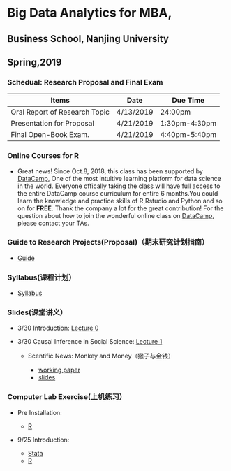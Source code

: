 # Big Data Analytics for MBA,

## Business School, Nanjing University

## Spring,2019

### **Schedual**: Research Proposal and Final Exam 

|   Items               | Date                 |  Due Time               | 
| --------------------- | -------------------- |--------------------- | 
|   Oral Report of Research Topic  | 4/13/2019 |    24:00pm         |
|   Presentation for Proposal  | 4/21/2019 |    1:30pm-4:30pm         |
|   Final Open-Book Exam.      | 4/21/2019 |    4:40pm-5:40pm        |


### Online Courses for R  

- Great news! Since Oct.8, 2018, this class has been supported by [DataCamp](https://www.datacamp.com), One of the most intuitive learning platform for data science in the world. Everyone offically taking the class will have full access to the entire DataCamp course curriculum for entire 6 months.You could learn the knowledge and practice skills of R,Rstudio and Python and so on for **FREE**. Thank the company a lot for the great contribution! For the question about how to join the 
wonderful online class on [DataCamp](https://www.datacamp.com), please contact your TAs. 

### Guide to Research Projects(Proposal)（期末研究计划指南）

- [Guide](https://github.com/Econometrics/MBA_BigData/blob/master/Syllabus/MBA_Presentation_Guide_2019.pdf)

### Syllabus(课程计划） 

- [Syllabus](https://github.com/Econometrics/MBA_BigData/blob/master/Syllabus/大数据时代的管理决策(2019).pdf) 

### Slides(课堂讲义）

- 3/30 Introduction: [Lecture 0](https://github.com/Econometrics/MBA_BigData/blob/master/Slides/MBA_2019_Lec0.pdf)
- 3/30 Causal Inference in Social Science: [Lecture 1](https://github.com/Econometrics/MBA_BigData/blob/master/Slides/MBA_2019_Lec1_no.pdf)

    - Scentific News: Monkey and Money（猴子与金钱）

      * [working paper](https://github.com/MetricsNJU/Metrics_2018/blob/master/Slides/Longlive_keju.pdf)
      * [slides](https://github.com/MetricsNJU/Metrics_2018/blob/master/Slides/LonglivekejuV5.pdf)

### Computer Lab Exercise(上机练习）

- Pre  Installation: 

  - [R](https://github.com/MetricsNJU/Metrics_2018/blob/master/Review_and_Lab/R/R的简介与安装.pptx)
  
- 9/25 Introduction: 

  - [Stata](https://github.com/MetricsNJU/Metrics_2018/blob/master/Review_and_Lab/Stata/stata.pdf)
  - [R](https://github.com/MetricsNJU/Metrics_2018/blob/master/Review_and_Lab/R/how_to_use_R.pdf)
  





